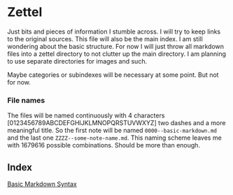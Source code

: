 # Zettel

Just bits and pieces of information I stumble across. I will try to keep links to the original sources. This file will also be the main index. I am still wondering about the basic structure. For now I will just throw all markdown files into a zettel directory to not clutter up the main directory. I am planning to use separate directories for images and such. 

Maybe categories or subindexes will be necessary at some point. But not for now. 

### File names
The files will be named continuously with 4 characters [0123456789ABCDEFGHIJKLMNOPQRSTUVWXYZ] two dashes and a more meaningful title. So the first note will be named `0000--basic-markdown.md` and the last one `ZZZZ--some-note-name.md`. This naming scheme leaves me with 1679616 possible combinations. Should be more than enough. 


## Index

[Basic Markdown Syntax](zettel/0000--basic-markdown.md)



